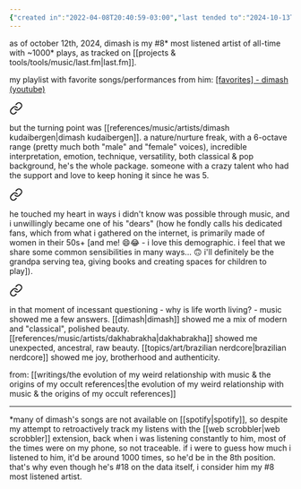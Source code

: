 ```yaml
---
{"created in":"2022-04-08T20:40:59-03:00","last tended to":"2024-10-13T00:32:39-03:00","tags":["music","artist","🌿","classical","folk","popart"],"dg-publish":true,"permalink":"/references/music/artists/dimash-kudaibergen/","dgPassFrontmatter":true,"created":"2022-04-08T20:40:59.210-03:00","updated":"2024-10-13T00:32:39.003-03:00"}
---
```


as of october 12th, 2024, dimash is my #8* most listened artist of all-time with ~1000* plays, as tracked on [[projects & tools/tools/music/last.fm\|last.fm]].

my playlist with favorite songs/performances from him: [\[favorites\] - dimash (youtube)](https://www.youtube.com/playlist?list=PLnpPY4NV-19zeq1A_Ilz7sflYTuskqWMw)


<div class="transclusion internal-embed is-loaded"><a class="markdown-embed-link" href="/writings/the-evolution-of-my-weird-relationship-with-music-and-the-origins-of-my-occult-references/#98c610" aria-label="Open link"><svg xmlns="http://www.w3.org/2000/svg" width="24" height="24" viewBox="0 0 24 24" fill="none" stroke="currentColor" stroke-width="2" stroke-linecap="round" stroke-linejoin="round" class="svg-icon lucide-link"><path d="M10 13a5 5 0 0 0 7.54.54l3-3a5 5 0 0 0-7.07-7.07l-1.72 1.71"></path><path d="M14 11a5 5 0 0 0-7.54-.54l-3 3a5 5 0 0 0 7.07 7.07l1.71-1.71"></path></svg></a><div class="markdown-embed">



but the turning point was [[references/music/artists/dimash kudaibergen\|dimash kudaibergen]]. a nature/nurture freak, with a 6-octave range (pretty much both "male" and "female" voices), incredible interpretation, emotion, technique, versatility, both classical & pop background, he's the whole package. someone with a crazy talent who had the support and love to keep honing it since he was 5. 

</div></div>


<div class="transclusion internal-embed is-loaded"><a class="markdown-embed-link" href="/writings/the-evolution-of-my-weird-relationship-with-music-and-the-origins-of-my-occult-references/#a7293a" aria-label="Open link"><svg xmlns="http://www.w3.org/2000/svg" width="24" height="24" viewBox="0 0 24 24" fill="none" stroke="currentColor" stroke-width="2" stroke-linecap="round" stroke-linejoin="round" class="svg-icon lucide-link"><path d="M10 13a5 5 0 0 0 7.54.54l3-3a5 5 0 0 0-7.07-7.07l-1.72 1.71"></path><path d="M14 11a5 5 0 0 0-7.54-.54l-3 3a5 5 0 0 0 7.07 7.07l1.71-1.71"></path></svg></a><div class="markdown-embed">



he touched my heart in ways i didn't know was possible through music, and i unwillingly became one of his "dears" (how he fondly calls his dedicated fans, which from what i gathered on the internet, is primarily made of women in their 50s+ [and me! 😄😂 - i love this demographic. i feel that we share some common sensibilities in many ways... 🙃 i'll definitely be the grandpa serving tea, giving books and creating spaces for children to play]). 

</div></div>


<div class="transclusion internal-embed is-loaded"><a class="markdown-embed-link" href="/writings/the-evolution-of-my-weird-relationship-with-music-and-the-origins-of-my-occult-references/#815905" aria-label="Open link"><svg xmlns="http://www.w3.org/2000/svg" width="24" height="24" viewBox="0 0 24 24" fill="none" stroke="currentColor" stroke-width="2" stroke-linecap="round" stroke-linejoin="round" class="svg-icon lucide-link"><path d="M10 13a5 5 0 0 0 7.54.54l3-3a5 5 0 0 0-7.07-7.07l-1.72 1.71"></path><path d="M14 11a5 5 0 0 0-7.54-.54l-3 3a5 5 0 0 0 7.07 7.07l1.71-1.71"></path></svg></a><div class="markdown-embed">



in that moment of incessant questioning - why is life worth living? - music showed me a few answers. [[dimash\|dimash]] showed me a mix of modern and "classical", polished beauty. [[references/music/artists/dakhabrakha\|dakhabrakha]] showed me unexpected, ancestral, raw beauty. [[topics/art/brazilian nerdcore\|brazilian nerdcore]] showed me joy, brotherhood and authenticity. 

</div></div>


from: [[writings/the evolution of my weird relationship with music & the origins of my occult references\|the evolution of my weird relationship with music & the origins of my occult references]]

---
\*many of dimash's songs are not available on [[spotify\|spotify]], so despite my attempt to retroactively track my listens with the [[web scrobbler\|web scrobbler]] extension, back when i was listening constantly to him, most of the times  were on my phone, so not traceable. if i were to guess how much i listened to him, it'd be around 1000 times, so he'd be in the 8th position. that's why even though he's #18 on the data itself, i consider him my #8 most listened artist.